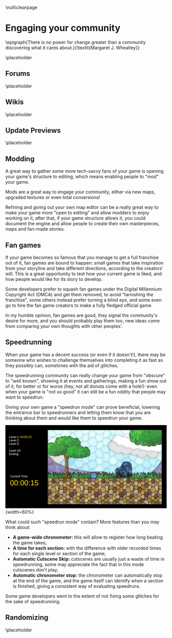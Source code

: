 \null\clearpage

Engaging your community
=======================

\epigraph{There is no power for change greater than a community discovering what it cares about.}{\textit{Margaret J. Wheatley}}

\placeholder
<!-- TODO -->

Forums
------

\placeholder
<!-- TODO -->

Wikis
-----

\placeholder
<!-- TODO -->

Update Previews
---------------

\placeholder
<!-- TODO -->

Modding
-------

A great way to gather some more tech-savvy fans of your game is opening your game's structure to editing, which means enabling people to "mod" your game.

Mods are a great way to engage your community, either via new maps, upgraded textures or even total conversions!

Refining and giving out your own map editor can be a really great way to make your game more "open to editing" and allow modders to enjoy working on it, after that, if your game structure allows it, you could document the engine and allow people to create their own masterpieces, maps and fan-made stories.

Fan games
---------

If your game becomes so famous that you manage to get a full franchise out of it, fan games are bound to happen: small games that take inspiration from your storyline and take different directions, according to the creators' will. This is a great opportunity to test how your current game is liked, and how people would like for its story to develop.

Some developers prefer to squash fan games under the Digital Millennium Copyright Act (DMCA) and get them removed, to avoid "tarnishing the franchise", some others instead prefer turning a blind eye, and some even go to hire the fan game creators to make a fully fledged official game.

In my humble opinion, fan games are good, they signal the community's desire for more, and you should probably play them too, new ideas come from comparing your own thoughts with other peoples'.

Speedrunning
------------

When your game has a decent success (or even if it doesn't!), there may be someone who wishes to challenge themselves into completing it as fast as they possibly can, sometimes with the aid of glitches.

The speedrunning community can really change your game from "obscure" to "well known", showing it at events and gatherings, making a fun show out of it, for better or for worse (hey, not all donuts come with a hole!): even when your game is "not so good" it can still be a fun oddity that people may want to speedrun.

Giving your own game a "speedrun mode" can prove beneficial, lowering the entrance bar to speedrunners and letting them know that you are thinking about them and would like them to speedrun your game.

![What a possible "speedrun mode" may look like](./images/community/speedrun.png){width=60%}

What could such "speedrun mode" contain? More features than you may think about:

- **A game-wide chronometer:** this will allow to register how long beating the game takes;
- **A time for each section:** with the difference with older recorded times for each single level or section of the game;
- **Automatic Cutscene Skip:** cutscenes are usually just a waste of time in speedrunning, some may appreciate the fact that in this mode cutscenes don't play;
- **Automatic chronometer stop:** the chronometer can automatically stop at the end of the game, and the game itself can identify when a section is finished, giving a consistent way of evaluating speedruns.

Some game developers went to the extent of not fixing some glitches for the sake of speedrunning.

Randomizing
-----------

\placeholder

<!-- TODO: A randomizer mode could help on replayability, since it's used by hackers on games like LoZ or Castlevania -->
